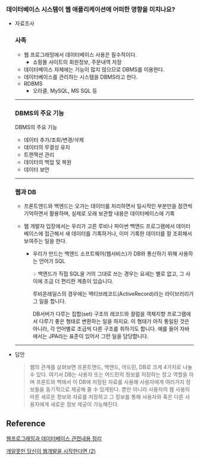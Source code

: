 ### 데이터베이스 시스템이 웹 애플리케이션에 어떠한 영향을 미치나요?

- 자료조사

  ### 사족

  - 웹 프로그래밍에서 데이터베이스 사용은 필수적이다.
    - 쇼핑몰 사이트의 회원정보, 주문내역 저장
  - 데이터베이스 자체에는 기능이 많지 않으므로 DBMS를 이용한다.
  - 데이터베이스를 관리하는 시스템을 DBMS라고 한다.
  - RDBMS
    - 오라클, MySQL, MS SQL 등

  ***

  ### DBMS의 주요 기능

  DBMS의 주요 기능

  - 데이터 추가/조회/변경/삭제
  - 데이터의 무결성 유지
  - 트랜잭션 관리
  - 데이터의 백업 및 복원
  - 데이터 보안

  ***

  ### 웹과 DB

  - 프론트엔드와 백엔드는 오가는 데이터를 처리하면서 일시적인 부분만을 잠깐씩 기억하면서 활용하며, 실제로 오래 보관할 내용은 데이터베이스에 기록
  - 웹 개발자 입장에서는 우리가 고른 루비나 파이썬 백엔드 프로그램에서 데이터베이스에 접근해서 새 데이터를 기록하거나, 이미 기록한 데이터를 잘 조회해서 보여주는 일을 한다.

    - 우리가 만드는 백엔드 소프트웨어(웹서비스)가 DB와 통신하기 위해 사용하는 언어가 SQL
      <aside>
      💡 백엔드가 직접 SQL을 거의 그대로 쓰는 경우는 요새는 별로 없고, 그 사이에 조금 더 편리한 계층이 있습니다.

      루비온레일스의 경우에는 액티브레코드(ActiveRecord)라는 라이브러리가 그 일을 합니다.

      DB서버가 다루는 집합(set) 구조의 레코드와 컬럼을 객채지향 프로그램에서 다루기 좋은 형태로 변환하는 일을 하지요. 이 형태가 아직 통일된 것은 아니라, 각 언어별로 조금씩 다른 구조를 취하기도 합니다. 예를 들어 자바에서는 JPA라는 표준이 있어서 그런 일을 담당합니다.

      </aside>

  ***

- 답안
  > 웹의 관계를 살펴보면 프론트앤드, 백앤드, 어드민, DB로 크게 4가지로 나눌 수 있다. 여기서 DB는 사용자 또는 어드민의 정보를 저장하는 창고 역할을 하며 프론트와 백에서 이 DB에 저장된 자료를 사용해 사용자에게 여러가지 정보들을 동기적으로 제공해 줄 수 있게된다. 뿐만 아니라 사용자의 웹 사용의 따른 새로운 정보와 자료를 저장하고 그 정보를 통해 사용자와 혹은 다른 사용자에게 새로운 정보 제공이 가능해진다.

## Reference

[웹프로그래밍과 데이터베이스 관련내용 정리](https://midas123.tistory.com/122)

[개알못인 당신이 웹개발을 시작한다면 (2)](https://medium.com/happyprogrammer-in-jeju/개알못인-당신이-웹개발을-시작한다면-2-b1eefc9c12ca)
